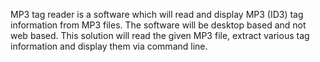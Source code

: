 MP3 tag reader is a software which will read and display MP3 (ID3) tag information from MP3 files.
The software will be desktop based and not web based.
This solution will read the given MP3 file, extract various tag information and display them via command line. 
